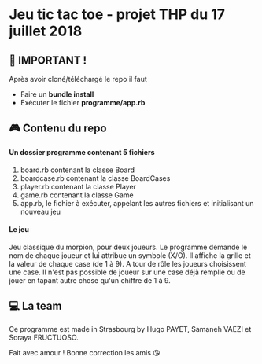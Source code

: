 # Jeu tic tac toe - projet THP du 17 juillet 2018 

## :red_circle: IMPORTANT ! 

Après avoir cloné/téléchargé le repo il faut 
- Faire un **bundle install**
- Exécuter le fichier **programme/app.rb**

## :video_game: Contenu du repo 

#### Un dossier programme contenant 5 fichiers 

1. board.rb contenant la classe Board 
2. boardcase.rb contenant la classe BoardCases 
3. player.rb contenant la classe Player 
4. game.rb contenant la classe Game
5. app.rb, le fichier à exécuter, appelant les autres fichiers et initialisant un nouveau jeu 

#### Le jeu 

Jeu classique du morpion, pour deux joueurs. Le programme demande le nom de chaque joueur et lui attribue un symbole (X/O). 
Il affiche la grille et la valeur de chaque case (de 1 à 9).
A tour de rôle les joueurs choisissent une case. 
Il n'est pas possible de joueur sur une case déjà remplie ou de jouer en tapant autre chose qu'un chiffre de 1 à 9. 

## :computer: La team 

Ce programme est made in Strasbourg by Hugo PAYET, Samaneh VAEZI et Soraya FRUCTUOSO.

Fait avec amour ! Bonne correction les amis :kissing_heart:
